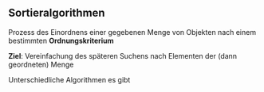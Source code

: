## Sortieralgorithmen

Prozess des Einordnens einer gegebenen Menge von Objekten nach einem bestimmten **Ordnungskriterium**

**Ziel**: Vereinfachung des späteren Suchens nach Elementen der (dann geordneten) Menge

Unterschiedliche Algorithmen es gibt

